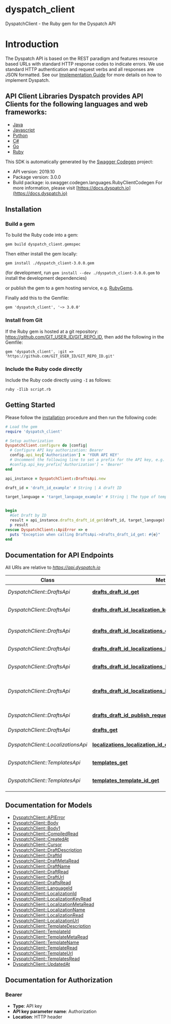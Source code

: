 # dyspatch_client

DyspatchClient - the Ruby gem for the Dyspatch API

# Introduction  

The Dyspatch API is based on the REST paradigm and features resource based URLs with standard HTTP response codes to indicate errors. We use standard HTTP authentication and request verbs and all responses are JSON formatted. See our [Implementation Guide](https://docs.dyspatch.io/development/implementing_dyspatch/) for more details on how to implement Dyspatch.  

## API Client Libraries  Dyspatch provides API Clients for the following languages and web frameworks:  
- [Java](https://github.com/getdyspatch/dyspatch-java) 
- [Javascript](https://github.com/getdyspatch/dyspatch-javascript) 
- [Python](https://github.com/getdyspatch/dyspatch-python) 
- [C#](https://github.com/getdyspatch/dyspatch-dotnet) 
- [Go](https://github.com/getdyspatch/dyspatch-golang) 
- [Ruby](https://github.com/getdyspatch/dyspatch-ruby) 

This SDK is automatically generated by the [Swagger Codegen](https://github.com/swagger-api/swagger-codegen) project:

- API version: 2019.10
- Package version: 3.0.0
- Build package: io.swagger.codegen.languages.RubyClientCodegen
For more information, please visit [https://docs.dyspatch.io](https://docs.dyspatch.io)

## Installation

### Build a gem

To build the Ruby code into a gem:

```shell
gem build dyspatch_client.gemspec
```

Then either install the gem locally:

```shell
gem install ./dyspatch_client-3.0.0.gem
```
(for development, run `gem install --dev ./dyspatch_client-3.0.0.gem` to install the development dependencies)

or publish the gem to a gem hosting service, e.g. [RubyGems](https://rubygems.org/).

Finally add this to the Gemfile:

    gem 'dyspatch_client', '~> 3.0.0'

### Install from Git

If the Ruby gem is hosted at a git repository: https://github.com/GIT_USER_ID/GIT_REPO_ID, then add the following in the Gemfile:

    gem 'dyspatch_client', :git => 'https://github.com/GIT_USER_ID/GIT_REPO_ID.git'

### Include the Ruby code directly

Include the Ruby code directly using `-I` as follows:

```shell
ruby -Ilib script.rb
```

## Getting Started

Please follow the [installation](#installation) procedure and then run the following code:
```ruby
# Load the gem
require 'dyspatch_client'

# Setup authorization
DyspatchClient.configure do |config|
  # Configure API key authorization: Bearer
  config.api_key['Authorization'] = 'YOUR API KEY'
  # Uncomment the following line to set a prefix for the API key, e.g. 'Bearer' (defaults to nil)
  #config.api_key_prefix['Authorization'] = 'Bearer'
end

api_instance = DyspatchClient::DraftsApi.new

draft_id = 'draft_id_example' # String | A draft ID

target_language = 'target_language_example' # String | The type of templating language to compile as. Should only be used for visual templates.


begin
  #Get Draft by ID
  result = api_instance.drafts_draft_id_get(draft_id, target_language)
  p result
rescue DyspatchClient::ApiError => e
  puts "Exception when calling DraftsApi->drafts_draft_id_get: #{e}"
end

```

## Documentation for API Endpoints

All URIs are relative to *https://api.dyspatch.io*

Class | Method | HTTP request | Description
------------ | ------------- | ------------- | -------------
*DyspatchClient::DraftsApi* | [**drafts_draft_id_get**](docs/DraftsApi.md#drafts_draft_id_get) | **GET** /drafts/{draftId} | Get Draft by ID
*DyspatchClient::DraftsApi* | [**drafts_draft_id_localization_keys_get**](docs/DraftsApi.md#drafts_draft_id_localization_keys_get) | **GET** /drafts/{draftId}/localizationKeys | Get Localization Keys
*DyspatchClient::DraftsApi* | [**drafts_draft_id_localizations_get**](docs/DraftsApi.md#drafts_draft_id_localizations_get) | **GET** /drafts/{draftId}/localizations | Get Localizations on a Draft
*DyspatchClient::DraftsApi* | [**drafts_draft_id_localizations_language_id_delete**](docs/DraftsApi.md#drafts_draft_id_localizations_language_id_delete) | **DELETE** /drafts/{draftId}/localizations/{languageId} | Remove a Localization
*DyspatchClient::DraftsApi* | [**drafts_draft_id_localizations_language_id_put**](docs/DraftsApi.md#drafts_draft_id_localizations_language_id_put) | **PUT** /drafts/{draftId}/localizations/{languageId} | Create or Update a Localization
*DyspatchClient::DraftsApi* | [**drafts_draft_id_localizations_language_id_translations_put**](docs/DraftsApi.md#drafts_draft_id_localizations_language_id_translations_put) | **PUT** /drafts/{draftId}/localizations/{languageId}/translations | Set Translations for Language
*DyspatchClient::DraftsApi* | [**drafts_draft_id_publish_request_post**](docs/DraftsApi.md#drafts_draft_id_publish_request_post) | **POST** /drafts/{draftId}/publishRequest | Submit the Draft for Approval
*DyspatchClient::DraftsApi* | [**drafts_get**](docs/DraftsApi.md#drafts_get) | **GET** /drafts | List Drafts
*DyspatchClient::LocalizationsApi* | [**localizations_localization_id_get**](docs/LocalizationsApi.md#localizations_localization_id_get) | **GET** /localizations/{localizationId} | Get Localization Object by ID
*DyspatchClient::TemplatesApi* | [**templates_get**](docs/TemplatesApi.md#templates_get) | **GET** /templates | List Templates
*DyspatchClient::TemplatesApi* | [**templates_template_id_get**](docs/TemplatesApi.md#templates_template_id_get) | **GET** /templates/{templateId} | Get Template by ID


## Documentation for Models

 - [DyspatchClient::APIError](docs/APIError.md)
 - [DyspatchClient::Body](docs/Body.md)
 - [DyspatchClient::Body1](docs/Body1.md)
 - [DyspatchClient::CompiledRead](docs/CompiledRead.md)
 - [DyspatchClient::CreatedAt](docs/CreatedAt.md)
 - [DyspatchClient::Cursor](docs/Cursor.md)
 - [DyspatchClient::DraftDescription](docs/DraftDescription.md)
 - [DyspatchClient::DraftId](docs/DraftId.md)
 - [DyspatchClient::DraftMetaRead](docs/DraftMetaRead.md)
 - [DyspatchClient::DraftName](docs/DraftName.md)
 - [DyspatchClient::DraftRead](docs/DraftRead.md)
 - [DyspatchClient::DraftUrl](docs/DraftUrl.md)
 - [DyspatchClient::DraftsRead](docs/DraftsRead.md)
 - [DyspatchClient::LanguageId](docs/LanguageId.md)
 - [DyspatchClient::LocalizationId](docs/LocalizationId.md)
 - [DyspatchClient::LocalizationKeyRead](docs/LocalizationKeyRead.md)
 - [DyspatchClient::LocalizationMetaRead](docs/LocalizationMetaRead.md)
 - [DyspatchClient::LocalizationName](docs/LocalizationName.md)
 - [DyspatchClient::LocalizationRead](docs/LocalizationRead.md)
 - [DyspatchClient::LocalizationUrl](docs/LocalizationUrl.md)
 - [DyspatchClient::TemplateDescription](docs/TemplateDescription.md)
 - [DyspatchClient::TemplateId](docs/TemplateId.md)
 - [DyspatchClient::TemplateMetaRead](docs/TemplateMetaRead.md)
 - [DyspatchClient::TemplateName](docs/TemplateName.md)
 - [DyspatchClient::TemplateRead](docs/TemplateRead.md)
 - [DyspatchClient::TemplateUrl](docs/TemplateUrl.md)
 - [DyspatchClient::TemplatesRead](docs/TemplatesRead.md)
 - [DyspatchClient::UpdatedAt](docs/UpdatedAt.md)


## Documentation for Authorization


### Bearer

- **Type**: API key
- **API key parameter name**: Authorization
- **Location**: HTTP header

